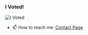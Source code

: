 ### I Voted!

![I Voted](https://user-images.githubusercontent.com/3104489/97828882-616ae680-1c96-11eb-8110-4f39349b4033.gif?raw=true)

- 📫  How to reach me: [Contact Page](https://portfolio.patbronson.com/contact)

<!--
**malevolentdust/malevolentdust** is a ✨ _special_ ✨ repository because its `README.md` (this file) appears on your GitHub profile.

Here are some ideas to get you started:

- 🔭 I’m currently working on ...
- 🌱 I’m currently learning ...
- 👯 I’m looking to collaborate on ...
- 🤔 I’m looking for help with ...
- 💬 Ask me about ...
- 📫 How to reach me: ...
- 😄 Pronouns: ...
- ⚡ Fun fact: ...
-->
